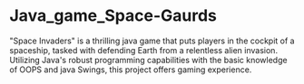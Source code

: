 # Java_game_Space-Gaurds
"Space Invaders" is a thrilling java game that puts players in the cockpit of a spaceship, tasked with defending Earth from a relentless alien invasion. Utilizing Java's robust programming capabilities with the basic knowledge of OOPS and java Swings, this project offers gaming experience.
